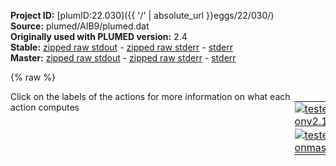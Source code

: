 **Project ID:** [plumID:22.030]({{ '/' | absolute_url }}eggs/22/030/)  
**Source:** plumed/AIB9/plumed.dat  
**Originally used with PLUMED version:** 2.4  
**Stable:** [zipped raw stdout](plumed.dat.plumed.stdout.txt.zip) - [zipped raw stderr](plumed.dat.plumed.stderr.txt.zip) - [stderr](plumed.dat.plumed.stderr)  
**Master:** [zipped raw stdout](plumed.dat.plumed_master.stdout.txt.zip) - [zipped raw stderr](plumed.dat.plumed_master.stderr.txt.zip) - [stderr](plumed.dat.plumed_master.stderr)  

{% raw %}
<div style="width: 100%; float:left">
<div style="width: 90%; float:left" id="value_details_data/plumed/AIB9/plumed.dat"> Click on the labels of the actions for more information on what each action computes </div>
<div style="width: 10%; float:left"><table><tr><td style="padding:1px"><a href="plumed.dat.plumed.stderr"><img src="https://img.shields.io/badge/v2.10-passing-green.svg" alt="tested onv2.10" /></a></td></tr><tr><td style="padding:1px"><a href="plumed.dat.plumed_master.stderr"><img src="https://img.shields.io/badge/master-passing-green.svg" alt="tested onmaster" /></a></td></tr></table></div></div>
<pre style="width=97%;">
<span class="plumedtooltip" style="color:green">WHOLEMOLECULES<span class="right">This action is used to rebuild molecules that can become split by the periodic boundary conditions. <a href="https://www.plumed.org/doc-master/user-doc/html/_w_h_o_l_e_m_o_l_e_c_u_l_e_s.html" style="color:green">More details</a><i></i></span></span> <span class="plumedtooltip">ENTITY0<span class="right">the atoms that make up a molecule that you wish to align<i></i></span></span>=1-129
  
<span style="display:none;" id="data/plumed/AIB9/plumed.dat">The WHOLEMOLECULES action with label <b></b> calculates something</span><b name="data/plumed/AIB9/plumed.datphi_1" onclick='showPath("data/plumed/AIB9/plumed.dat","data/plumed/AIB9/plumed.datphi_1","data/plumed/AIB9/plumed.datphi_1","black")'>phi_1</b><span style="display:none;" id="data/plumed/AIB9/plumed.datphi_1">The TORSION action with label <b>phi_1</b> calculates the following quantities:<table  align="center" frame="void" width="95%" cellpadding="5%"><tr><td width="5%"><b> Quantity </b>  </td><td width="5%"><b> Type </b>  </td><td><b> Description </b> </td></tr><tr><td width="5%">phi_1</td><td width="5%"><font color="black">scalar</font></td><td>the TORSION involving these atoms</td></tr></table></span>:  <span class="plumedtooltip" style="color:green">TORSION<span class="right">Calculate a torsional angle. <a href="https://www.plumed.org/doc-master/user-doc/html/_t_o_r_s_i_o_n.html" style="color:green">More details</a><i></i></span></span> <span class="plumedtooltip">ATOMS<span class="right">the four atoms involved in the torsional angle<i></i></span></span>=5,7,9,18
<b name="data/plumed/AIB9/plumed.datpsi_1" onclick='showPath("data/plumed/AIB9/plumed.dat","data/plumed/AIB9/plumed.datpsi_1","data/plumed/AIB9/plumed.datpsi_1","black")'>psi_1</b><span style="display:none;" id="data/plumed/AIB9/plumed.datpsi_1">The TORSION action with label <b>psi_1</b> calculates the following quantities:<table  align="center" frame="void" width="95%" cellpadding="5%"><tr><td width="5%"><b> Quantity </b>  </td><td width="5%"><b> Type </b>  </td><td><b> Description </b> </td></tr><tr><td width="5%">psi_1</td><td width="5%"><font color="black">scalar</font></td><td>the TORSION involving these atoms</td></tr></table></span>:  <span class="plumedtooltip" style="color:green">TORSION<span class="right">Calculate a torsional angle. <a href="https://www.plumed.org/doc-master/user-doc/html/_t_o_r_s_i_o_n.html" style="color:green">More details</a><i></i></span></span> <span class="plumedtooltip">ATOMS<span class="right">the four atoms involved in the torsional angle<i></i></span></span>=7,9,18,20
<span class="plumedtooltip" style="color:green">PRINT<span class="right">Print quantities to a file. <a href="https://www.plumed.org/doc-master/user-doc/html/_p_r_i_n_t.html" style="color:green">More details</a><i></i></span></span> <span class="plumedtooltip">ARG<span class="right">the labels of the values that you would like to print to the file<i></i></span></span>=<b name="data/plumed/AIB9/plumed.datphi_1">phi_1</b>,<b name="data/plumed/AIB9/plumed.datpsi_1">psi_1</b> <span class="plumedtooltip">STRIDE<span class="right"> the frequency with which the quantities of interest should be output<i></i></span></span>=1 <span class="plumedtooltip">FILE<span class="right">the name of the file on which to output these quantities<i></i></span></span>=COLVAR_1

<b name="data/plumed/AIB9/plumed.datphi_2" onclick='showPath("data/plumed/AIB9/plumed.dat","data/plumed/AIB9/plumed.datphi_2","data/plumed/AIB9/plumed.datphi_2","black")'>phi_2</b><span style="display:none;" id="data/plumed/AIB9/plumed.datphi_2">The TORSION action with label <b>phi_2</b> calculates the following quantities:<table  align="center" frame="void" width="95%" cellpadding="5%"><tr><td width="5%"><b> Quantity </b>  </td><td width="5%"><b> Type </b>  </td><td><b> Description </b> </td></tr><tr><td width="5%">phi_2</td><td width="5%"><font color="black">scalar</font></td><td>the TORSION involving these atoms</td></tr></table></span>:  <span class="plumedtooltip" style="color:green">TORSION<span class="right">Calculate a torsional angle. <a href="https://www.plumed.org/doc-master/user-doc/html/_t_o_r_s_i_o_n.html" style="color:green">More details</a><i></i></span></span> <span class="plumedtooltip">ATOMS<span class="right">the four atoms involved in the torsional angle<i></i></span></span>=18,20,22,31
<b name="data/plumed/AIB9/plumed.datpsi_2" onclick='showPath("data/plumed/AIB9/plumed.dat","data/plumed/AIB9/plumed.datpsi_2","data/plumed/AIB9/plumed.datpsi_2","black")'>psi_2</b><span style="display:none;" id="data/plumed/AIB9/plumed.datpsi_2">The TORSION action with label <b>psi_2</b> calculates the following quantities:<table  align="center" frame="void" width="95%" cellpadding="5%"><tr><td width="5%"><b> Quantity </b>  </td><td width="5%"><b> Type </b>  </td><td><b> Description </b> </td></tr><tr><td width="5%">psi_2</td><td width="5%"><font color="black">scalar</font></td><td>the TORSION involving these atoms</td></tr></table></span>:  <span class="plumedtooltip" style="color:green">TORSION<span class="right">Calculate a torsional angle. <a href="https://www.plumed.org/doc-master/user-doc/html/_t_o_r_s_i_o_n.html" style="color:green">More details</a><i></i></span></span> <span class="plumedtooltip">ATOMS<span class="right">the four atoms involved in the torsional angle<i></i></span></span>=20,22,31,33
<span class="plumedtooltip" style="color:green">PRINT<span class="right">Print quantities to a file. <a href="https://www.plumed.org/doc-master/user-doc/html/_p_r_i_n_t.html" style="color:green">More details</a><i></i></span></span> <span class="plumedtooltip">ARG<span class="right">the labels of the values that you would like to print to the file<i></i></span></span>=<b name="data/plumed/AIB9/plumed.datphi_2">phi_2</b>,<b name="data/plumed/AIB9/plumed.datpsi_2">psi_2</b> <span class="plumedtooltip">STRIDE<span class="right"> the frequency with which the quantities of interest should be output<i></i></span></span>=1 <span class="plumedtooltip">FILE<span class="right">the name of the file on which to output these quantities<i></i></span></span>=COLVAR_2

<b name="data/plumed/AIB9/plumed.datphi_3" onclick='showPath("data/plumed/AIB9/plumed.dat","data/plumed/AIB9/plumed.datphi_3","data/plumed/AIB9/plumed.datphi_3","black")'>phi_3</b><span style="display:none;" id="data/plumed/AIB9/plumed.datphi_3">The TORSION action with label <b>phi_3</b> calculates the following quantities:<table  align="center" frame="void" width="95%" cellpadding="5%"><tr><td width="5%"><b> Quantity </b>  </td><td width="5%"><b> Type </b>  </td><td><b> Description </b> </td></tr><tr><td width="5%">phi_3</td><td width="5%"><font color="black">scalar</font></td><td>the TORSION involving these atoms</td></tr></table></span>:  <span class="plumedtooltip" style="color:green">TORSION<span class="right">Calculate a torsional angle. <a href="https://www.plumed.org/doc-master/user-doc/html/_t_o_r_s_i_o_n.html" style="color:green">More details</a><i></i></span></span> <span class="plumedtooltip">ATOMS<span class="right">the four atoms involved in the torsional angle<i></i></span></span>=31,33,35,44
<b name="data/plumed/AIB9/plumed.datpsi_3" onclick='showPath("data/plumed/AIB9/plumed.dat","data/plumed/AIB9/plumed.datpsi_3","data/plumed/AIB9/plumed.datpsi_3","black")'>psi_3</b><span style="display:none;" id="data/plumed/AIB9/plumed.datpsi_3">The TORSION action with label <b>psi_3</b> calculates the following quantities:<table  align="center" frame="void" width="95%" cellpadding="5%"><tr><td width="5%"><b> Quantity </b>  </td><td width="5%"><b> Type </b>  </td><td><b> Description </b> </td></tr><tr><td width="5%">psi_3</td><td width="5%"><font color="black">scalar</font></td><td>the TORSION involving these atoms</td></tr></table></span>:  <span class="plumedtooltip" style="color:green">TORSION<span class="right">Calculate a torsional angle. <a href="https://www.plumed.org/doc-master/user-doc/html/_t_o_r_s_i_o_n.html" style="color:green">More details</a><i></i></span></span> <span class="plumedtooltip">ATOMS<span class="right">the four atoms involved in the torsional angle<i></i></span></span>=33,35,44,46
<span class="plumedtooltip" style="color:green">PRINT<span class="right">Print quantities to a file. <a href="https://www.plumed.org/doc-master/user-doc/html/_p_r_i_n_t.html" style="color:green">More details</a><i></i></span></span> <span class="plumedtooltip">ARG<span class="right">the labels of the values that you would like to print to the file<i></i></span></span>=<b name="data/plumed/AIB9/plumed.datphi_3">phi_3</b>,<b name="data/plumed/AIB9/plumed.datpsi_3">psi_3</b> <span class="plumedtooltip">STRIDE<span class="right"> the frequency with which the quantities of interest should be output<i></i></span></span>=1 <span class="plumedtooltip">FILE<span class="right">the name of the file on which to output these quantities<i></i></span></span>=COLVAR_3

<b name="data/plumed/AIB9/plumed.datphi_4" onclick='showPath("data/plumed/AIB9/plumed.dat","data/plumed/AIB9/plumed.datphi_4","data/plumed/AIB9/plumed.datphi_4","black")'>phi_4</b><span style="display:none;" id="data/plumed/AIB9/plumed.datphi_4">The TORSION action with label <b>phi_4</b> calculates the following quantities:<table  align="center" frame="void" width="95%" cellpadding="5%"><tr><td width="5%"><b> Quantity </b>  </td><td width="5%"><b> Type </b>  </td><td><b> Description </b> </td></tr><tr><td width="5%">phi_4</td><td width="5%"><font color="black">scalar</font></td><td>the TORSION involving these atoms</td></tr></table></span>:  <span class="plumedtooltip" style="color:green">TORSION<span class="right">Calculate a torsional angle. <a href="https://www.plumed.org/doc-master/user-doc/html/_t_o_r_s_i_o_n.html" style="color:green">More details</a><i></i></span></span> <span class="plumedtooltip">ATOMS<span class="right">the four atoms involved in the torsional angle<i></i></span></span>=44,46,48,57
<b name="data/plumed/AIB9/plumed.datpsi_4" onclick='showPath("data/plumed/AIB9/plumed.dat","data/plumed/AIB9/plumed.datpsi_4","data/plumed/AIB9/plumed.datpsi_4","black")'>psi_4</b><span style="display:none;" id="data/plumed/AIB9/plumed.datpsi_4">The TORSION action with label <b>psi_4</b> calculates the following quantities:<table  align="center" frame="void" width="95%" cellpadding="5%"><tr><td width="5%"><b> Quantity </b>  </td><td width="5%"><b> Type </b>  </td><td><b> Description </b> </td></tr><tr><td width="5%">psi_4</td><td width="5%"><font color="black">scalar</font></td><td>the TORSION involving these atoms</td></tr></table></span>:  <span class="plumedtooltip" style="color:green">TORSION<span class="right">Calculate a torsional angle. <a href="https://www.plumed.org/doc-master/user-doc/html/_t_o_r_s_i_o_n.html" style="color:green">More details</a><i></i></span></span> <span class="plumedtooltip">ATOMS<span class="right">the four atoms involved in the torsional angle<i></i></span></span>=46,48,57,59
<span class="plumedtooltip" style="color:green">PRINT<span class="right">Print quantities to a file. <a href="https://www.plumed.org/doc-master/user-doc/html/_p_r_i_n_t.html" style="color:green">More details</a><i></i></span></span> <span class="plumedtooltip">ARG<span class="right">the labels of the values that you would like to print to the file<i></i></span></span>=<b name="data/plumed/AIB9/plumed.datphi_4">phi_4</b>,<b name="data/plumed/AIB9/plumed.datpsi_4">psi_4</b> <span class="plumedtooltip">STRIDE<span class="right"> the frequency with which the quantities of interest should be output<i></i></span></span>=1 <span class="plumedtooltip">FILE<span class="right">the name of the file on which to output these quantities<i></i></span></span>=COLVAR_4

<b name="data/plumed/AIB9/plumed.datphi_5" onclick='showPath("data/plumed/AIB9/plumed.dat","data/plumed/AIB9/plumed.datphi_5","data/plumed/AIB9/plumed.datphi_5","black")'>phi_5</b><span style="display:none;" id="data/plumed/AIB9/plumed.datphi_5">The TORSION action with label <b>phi_5</b> calculates the following quantities:<table  align="center" frame="void" width="95%" cellpadding="5%"><tr><td width="5%"><b> Quantity </b>  </td><td width="5%"><b> Type </b>  </td><td><b> Description </b> </td></tr><tr><td width="5%">phi_5</td><td width="5%"><font color="black">scalar</font></td><td>the TORSION involving these atoms</td></tr></table></span>:  <span class="plumedtooltip" style="color:green">TORSION<span class="right">Calculate a torsional angle. <a href="https://www.plumed.org/doc-master/user-doc/html/_t_o_r_s_i_o_n.html" style="color:green">More details</a><i></i></span></span> <span class="plumedtooltip">ATOMS<span class="right">the four atoms involved in the torsional angle<i></i></span></span>=57,59,61,70
<b name="data/plumed/AIB9/plumed.datpsi_5" onclick='showPath("data/plumed/AIB9/plumed.dat","data/plumed/AIB9/plumed.datpsi_5","data/plumed/AIB9/plumed.datpsi_5","black")'>psi_5</b><span style="display:none;" id="data/plumed/AIB9/plumed.datpsi_5">The TORSION action with label <b>psi_5</b> calculates the following quantities:<table  align="center" frame="void" width="95%" cellpadding="5%"><tr><td width="5%"><b> Quantity </b>  </td><td width="5%"><b> Type </b>  </td><td><b> Description </b> </td></tr><tr><td width="5%">psi_5</td><td width="5%"><font color="black">scalar</font></td><td>the TORSION involving these atoms</td></tr></table></span>:  <span class="plumedtooltip" style="color:green">TORSION<span class="right">Calculate a torsional angle. <a href="https://www.plumed.org/doc-master/user-doc/html/_t_o_r_s_i_o_n.html" style="color:green">More details</a><i></i></span></span> <span class="plumedtooltip">ATOMS<span class="right">the four atoms involved in the torsional angle<i></i></span></span>=59,61,70,72
<span class="plumedtooltip" style="color:green">PRINT<span class="right">Print quantities to a file. <a href="https://www.plumed.org/doc-master/user-doc/html/_p_r_i_n_t.html" style="color:green">More details</a><i></i></span></span> <span class="plumedtooltip">ARG<span class="right">the labels of the values that you would like to print to the file<i></i></span></span>=<b name="data/plumed/AIB9/plumed.datphi_5">phi_5</b>,<b name="data/plumed/AIB9/plumed.datpsi_5">psi_5</b> <span class="plumedtooltip">STRIDE<span class="right"> the frequency with which the quantities of interest should be output<i></i></span></span>=1 <span class="plumedtooltip">FILE<span class="right">the name of the file on which to output these quantities<i></i></span></span>=COLVAR_5

<b name="data/plumed/AIB9/plumed.datphi_6" onclick='showPath("data/plumed/AIB9/plumed.dat","data/plumed/AIB9/plumed.datphi_6","data/plumed/AIB9/plumed.datphi_6","black")'>phi_6</b><span style="display:none;" id="data/plumed/AIB9/plumed.datphi_6">The TORSION action with label <b>phi_6</b> calculates the following quantities:<table  align="center" frame="void" width="95%" cellpadding="5%"><tr><td width="5%"><b> Quantity </b>  </td><td width="5%"><b> Type </b>  </td><td><b> Description </b> </td></tr><tr><td width="5%">phi_6</td><td width="5%"><font color="black">scalar</font></td><td>the TORSION involving these atoms</td></tr></table></span>:  <span class="plumedtooltip" style="color:green">TORSION<span class="right">Calculate a torsional angle. <a href="https://www.plumed.org/doc-master/user-doc/html/_t_o_r_s_i_o_n.html" style="color:green">More details</a><i></i></span></span> <span class="plumedtooltip">ATOMS<span class="right">the four atoms involved in the torsional angle<i></i></span></span>=70,72,74,83
<b name="data/plumed/AIB9/plumed.datpsi_6" onclick='showPath("data/plumed/AIB9/plumed.dat","data/plumed/AIB9/plumed.datpsi_6","data/plumed/AIB9/plumed.datpsi_6","black")'>psi_6</b><span style="display:none;" id="data/plumed/AIB9/plumed.datpsi_6">The TORSION action with label <b>psi_6</b> calculates the following quantities:<table  align="center" frame="void" width="95%" cellpadding="5%"><tr><td width="5%"><b> Quantity </b>  </td><td width="5%"><b> Type </b>  </td><td><b> Description </b> </td></tr><tr><td width="5%">psi_6</td><td width="5%"><font color="black">scalar</font></td><td>the TORSION involving these atoms</td></tr></table></span>:  <span class="plumedtooltip" style="color:green">TORSION<span class="right">Calculate a torsional angle. <a href="https://www.plumed.org/doc-master/user-doc/html/_t_o_r_s_i_o_n.html" style="color:green">More details</a><i></i></span></span> <span class="plumedtooltip">ATOMS<span class="right">the four atoms involved in the torsional angle<i></i></span></span>=72,74,83,85
<span class="plumedtooltip" style="color:green">PRINT<span class="right">Print quantities to a file. <a href="https://www.plumed.org/doc-master/user-doc/html/_p_r_i_n_t.html" style="color:green">More details</a><i></i></span></span> <span class="plumedtooltip">ARG<span class="right">the labels of the values that you would like to print to the file<i></i></span></span>=<b name="data/plumed/AIB9/plumed.datphi_6">phi_6</b>,<b name="data/plumed/AIB9/plumed.datpsi_6">psi_6</b> <span class="plumedtooltip">STRIDE<span class="right"> the frequency with which the quantities of interest should be output<i></i></span></span>=1 <span class="plumedtooltip">FILE<span class="right">the name of the file on which to output these quantities<i></i></span></span>=COLVAR_6

<b name="data/plumed/AIB9/plumed.datphi_7" onclick='showPath("data/plumed/AIB9/plumed.dat","data/plumed/AIB9/plumed.datphi_7","data/plumed/AIB9/plumed.datphi_7","black")'>phi_7</b><span style="display:none;" id="data/plumed/AIB9/plumed.datphi_7">The TORSION action with label <b>phi_7</b> calculates the following quantities:<table  align="center" frame="void" width="95%" cellpadding="5%"><tr><td width="5%"><b> Quantity </b>  </td><td width="5%"><b> Type </b>  </td><td><b> Description </b> </td></tr><tr><td width="5%">phi_7</td><td width="5%"><font color="black">scalar</font></td><td>the TORSION involving these atoms</td></tr></table></span>:  <span class="plumedtooltip" style="color:green">TORSION<span class="right">Calculate a torsional angle. <a href="https://www.plumed.org/doc-master/user-doc/html/_t_o_r_s_i_o_n.html" style="color:green">More details</a><i></i></span></span> <span class="plumedtooltip">ATOMS<span class="right">the four atoms involved in the torsional angle<i></i></span></span>=83,85,87,96
<b name="data/plumed/AIB9/plumed.datpsi_7" onclick='showPath("data/plumed/AIB9/plumed.dat","data/plumed/AIB9/plumed.datpsi_7","data/plumed/AIB9/plumed.datpsi_7","black")'>psi_7</b><span style="display:none;" id="data/plumed/AIB9/plumed.datpsi_7">The TORSION action with label <b>psi_7</b> calculates the following quantities:<table  align="center" frame="void" width="95%" cellpadding="5%"><tr><td width="5%"><b> Quantity </b>  </td><td width="5%"><b> Type </b>  </td><td><b> Description </b> </td></tr><tr><td width="5%">psi_7</td><td width="5%"><font color="black">scalar</font></td><td>the TORSION involving these atoms</td></tr></table></span>:  <span class="plumedtooltip" style="color:green">TORSION<span class="right">Calculate a torsional angle. <a href="https://www.plumed.org/doc-master/user-doc/html/_t_o_r_s_i_o_n.html" style="color:green">More details</a><i></i></span></span> <span class="plumedtooltip">ATOMS<span class="right">the four atoms involved in the torsional angle<i></i></span></span>=85,87,96,98
<span class="plumedtooltip" style="color:green">PRINT<span class="right">Print quantities to a file. <a href="https://www.plumed.org/doc-master/user-doc/html/_p_r_i_n_t.html" style="color:green">More details</a><i></i></span></span> <span class="plumedtooltip">ARG<span class="right">the labels of the values that you would like to print to the file<i></i></span></span>=<b name="data/plumed/AIB9/plumed.datphi_7">phi_7</b>,<b name="data/plumed/AIB9/plumed.datpsi_7">psi_7</b> <span class="plumedtooltip">STRIDE<span class="right"> the frequency with which the quantities of interest should be output<i></i></span></span>=1 <span class="plumedtooltip">FILE<span class="right">the name of the file on which to output these quantities<i></i></span></span>=COLVAR_7

<b name="data/plumed/AIB9/plumed.datphi_8" onclick='showPath("data/plumed/AIB9/plumed.dat","data/plumed/AIB9/plumed.datphi_8","data/plumed/AIB9/plumed.datphi_8","black")'>phi_8</b><span style="display:none;" id="data/plumed/AIB9/plumed.datphi_8">The TORSION action with label <b>phi_8</b> calculates the following quantities:<table  align="center" frame="void" width="95%" cellpadding="5%"><tr><td width="5%"><b> Quantity </b>  </td><td width="5%"><b> Type </b>  </td><td><b> Description </b> </td></tr><tr><td width="5%">phi_8</td><td width="5%"><font color="black">scalar</font></td><td>the TORSION involving these atoms</td></tr></table></span>:  <span class="plumedtooltip" style="color:green">TORSION<span class="right">Calculate a torsional angle. <a href="https://www.plumed.org/doc-master/user-doc/html/_t_o_r_s_i_o_n.html" style="color:green">More details</a><i></i></span></span> <span class="plumedtooltip">ATOMS<span class="right">the four atoms involved in the torsional angle<i></i></span></span>=96,98,100,109
<b name="data/plumed/AIB9/plumed.datpsi_8" onclick='showPath("data/plumed/AIB9/plumed.dat","data/plumed/AIB9/plumed.datpsi_8","data/plumed/AIB9/plumed.datpsi_8","black")'>psi_8</b><span style="display:none;" id="data/plumed/AIB9/plumed.datpsi_8">The TORSION action with label <b>psi_8</b> calculates the following quantities:<table  align="center" frame="void" width="95%" cellpadding="5%"><tr><td width="5%"><b> Quantity </b>  </td><td width="5%"><b> Type </b>  </td><td><b> Description </b> </td></tr><tr><td width="5%">psi_8</td><td width="5%"><font color="black">scalar</font></td><td>the TORSION involving these atoms</td></tr></table></span>:  <span class="plumedtooltip" style="color:green">TORSION<span class="right">Calculate a torsional angle. <a href="https://www.plumed.org/doc-master/user-doc/html/_t_o_r_s_i_o_n.html" style="color:green">More details</a><i></i></span></span> <span class="plumedtooltip">ATOMS<span class="right">the four atoms involved in the torsional angle<i></i></span></span>=98,100,109,111
<span class="plumedtooltip" style="color:green">PRINT<span class="right">Print quantities to a file. <a href="https://www.plumed.org/doc-master/user-doc/html/_p_r_i_n_t.html" style="color:green">More details</a><i></i></span></span> <span class="plumedtooltip">ARG<span class="right">the labels of the values that you would like to print to the file<i></i></span></span>=<b name="data/plumed/AIB9/plumed.datphi_8">phi_8</b>,<b name="data/plumed/AIB9/plumed.datpsi_8">psi_8</b> <span class="plumedtooltip">STRIDE<span class="right"> the frequency with which the quantities of interest should be output<i></i></span></span>=1 <span class="plumedtooltip">FILE<span class="right">the name of the file on which to output these quantities<i></i></span></span>=COLVAR_8

<b name="data/plumed/AIB9/plumed.datphi_9" onclick='showPath("data/plumed/AIB9/plumed.dat","data/plumed/AIB9/plumed.datphi_9","data/plumed/AIB9/plumed.datphi_9","black")'>phi_9</b><span style="display:none;" id="data/plumed/AIB9/plumed.datphi_9">The TORSION action with label <b>phi_9</b> calculates the following quantities:<table  align="center" frame="void" width="95%" cellpadding="5%"><tr><td width="5%"><b> Quantity </b>  </td><td width="5%"><b> Type </b>  </td><td><b> Description </b> </td></tr><tr><td width="5%">phi_9</td><td width="5%"><font color="black">scalar</font></td><td>the TORSION involving these atoms</td></tr></table></span>:  <span class="plumedtooltip" style="color:green">TORSION<span class="right">Calculate a torsional angle. <a href="https://www.plumed.org/doc-master/user-doc/html/_t_o_r_s_i_o_n.html" style="color:green">More details</a><i></i></span></span> <span class="plumedtooltip">ATOMS<span class="right">the four atoms involved in the torsional angle<i></i></span></span>=109,111,113,122
<b name="data/plumed/AIB9/plumed.datpsi_9" onclick='showPath("data/plumed/AIB9/plumed.dat","data/plumed/AIB9/plumed.datpsi_9","data/plumed/AIB9/plumed.datpsi_9","black")'>psi_9</b><span style="display:none;" id="data/plumed/AIB9/plumed.datpsi_9">The TORSION action with label <b>psi_9</b> calculates the following quantities:<table  align="center" frame="void" width="95%" cellpadding="5%"><tr><td width="5%"><b> Quantity </b>  </td><td width="5%"><b> Type </b>  </td><td><b> Description </b> </td></tr><tr><td width="5%">psi_9</td><td width="5%"><font color="black">scalar</font></td><td>the TORSION involving these atoms</td></tr></table></span>:  <span class="plumedtooltip" style="color:green">TORSION<span class="right">Calculate a torsional angle. <a href="https://www.plumed.org/doc-master/user-doc/html/_t_o_r_s_i_o_n.html" style="color:green">More details</a><i></i></span></span> <span class="plumedtooltip">ATOMS<span class="right">the four atoms involved in the torsional angle<i></i></span></span>=111,113,122,124
<span class="plumedtooltip" style="color:green">PRINT<span class="right">Print quantities to a file. <a href="https://www.plumed.org/doc-master/user-doc/html/_p_r_i_n_t.html" style="color:green">More details</a><i></i></span></span> <span class="plumedtooltip">ARG<span class="right">the labels of the values that you would like to print to the file<i></i></span></span>=<b name="data/plumed/AIB9/plumed.datphi_9">phi_9</b>,<b name="data/plumed/AIB9/plumed.datpsi_9">psi_9</b> <span class="plumedtooltip">STRIDE<span class="right"> the frequency with which the quantities of interest should be output<i></i></span></span>=1 <span class="plumedtooltip">FILE<span class="right">the name of the file on which to output these quantities<i></i></span></span>=COLVAR_9
</pre>
{% endraw %}
